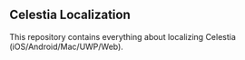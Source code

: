## Celestia Localization

This repository contains everything about localizing Celestia (iOS/Android/Mac/UWP/Web).
